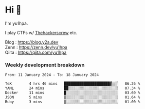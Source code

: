# Hi 👋

I'm yu1hpa.

I play CTFs w/ [Thehackerscrew](https://www.thehackerscrew.team/) etc.

Blog : https://blog.y2a.dev  
Zenn : https://zenn.dev/yu1hpa  
Qiita : https://qiita.com/yu1hpa  

### Weekly development breakdown

<!--START_SECTION:waka-->

```txt
From: 11 January 2024 - To: 18 January 2024

TeX        4 hrs 46 mins   █████████████████████▓░░░   86.26 %
YAML       24 mins         ██░░░░░░░░░░░░░░░░░░░░░░░   07.34 %
Docker     11 mins         █░░░░░░░░░░░░░░░░░░░░░░░░   03.60 %
JSON       5 mins          ▒░░░░░░░░░░░░░░░░░░░░░░░░   01.64 %
Ruby       3 mins          ▒░░░░░░░░░░░░░░░░░░░░░░░░   01.00 %
```

<!--END_SECTION:waka-->

